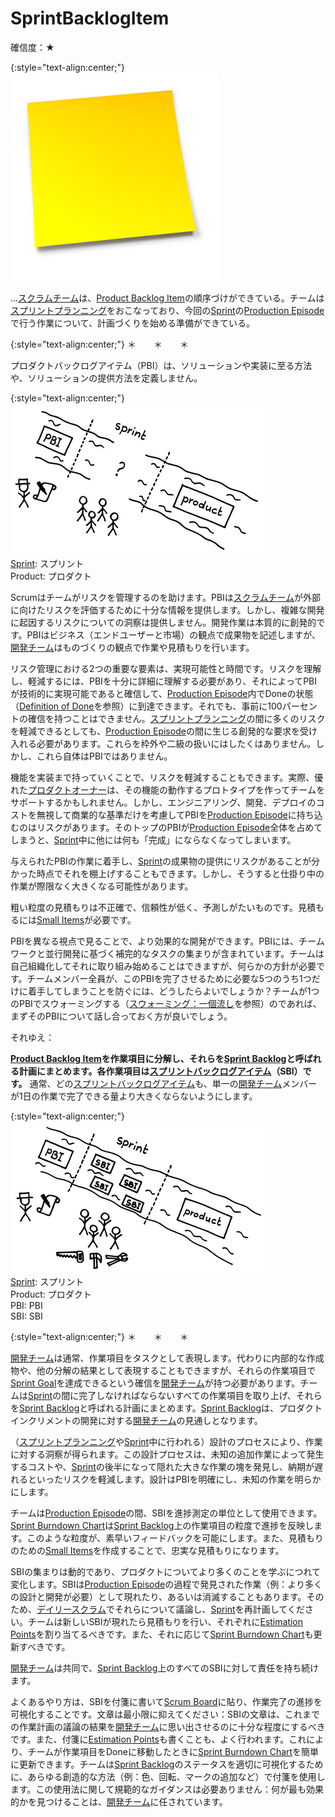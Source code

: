 # SprintBacklogItem

確信度：★

{:style="text-align:center;"}
![ch03_40_73_Sprint_Backlog_Item1](Images/ch03_40_73_Sprint_Backlog_Item1.png)

…​[スクラムチーム](ch02_07_7_Scrum_Team.md)は、​[Product Backlog Item](https://sites.google.com/a/scrumplop.org/published-patterns/value-stream/product-backlog/product-backlog-item)​の順序づけができている。チームは[スプリントプランニング](ch02_25_24_Sprint_Planning.md)をおこなっており、今回の​[Sprint](https://sites.google.com/a/scrumplop.org/published-patterns/value-stream/sprint)の[Production Episode](https://sites.google.com/a/scrumplop.org/published-patterns/value-stream/production-episode)で行う作業について、計画づくりを始める準備ができている。

{:style="text-align:center;"}
＊　　＊　　＊

プロダクトバックログアイテム（PBI）は、ソリューションや実装に至る方法や、ソリューションの提供方法を定義しません。

{:style="text-align:center;"}
![ch03_40_73_Sprint_Backlog_Item2](Images/ch03_40_73_Sprint_Backlog_Item2.png)<br>
[Sprint](https://sites.google.com/a/scrumplop.org/published-patterns/value-stream/sprint): スプリント<br>Product: プロダクト

Scrumはチームがリスクを管理するのを助けます。PBIは[スクラムチーム](ch02_07_7_Scrum_Team.md)が外部に向けたリスクを評価するために十分な情報を提供します。しかし、複雑な開発に起因するリスクについての洞察は提供しません。開発作業は本質的に創発的です。PBIはビジネス（エンドユーザーと市場）の観点で成果物を記述しますが、[開発チーム](ch02_14_14_Development_Team.md)はものづくりの観点で作業や見積もりを行います。

リスク管理における2つの重要な要素は、実現可能性と時間です。リスクを理解し、軽減するには、PBIを十分に詳細に理解する必要があり、それによってPBIが技術的に実現可能であると確信して、[Production Episode](https://sites.google.com/a/scrumplop.org/published-patterns/value-stream/production-episode)内でDoneの状態（[Definition of Done](https://sites.google.com/a/scrumplop.org/published-patterns/value-stream/definition-of-done)を参照）に到達できます。それでも、事前に100パーセントの確信を持つことはできません。[スプリントプランニング](ch02_25_24_Sprint_Planning.md)の間に多くのリスクを軽減できるとしても、[Production Episode](https://sites.google.com/a/scrumplop.org/published-patterns/value-stream/production-episode)の間に生じる創発的な要求を受け入れる必要があります。これらを枠外や二級の扱いにはしたくはありません。しかし、これら自体はPBIではありません。

機能を実装まで持っていくことで、リスクを軽減することもできます。実際、優れた[プロダクトオーナー](ch02_11_11_Product_Owner.md)は、その機能の動作するプロトタイプを作ってチームをサポートするかもしれません。しかし、エンジニアリング、開発、デプロイのコストを無視して商業的な基準だけを考慮してPBIを[Production Episode](https://sites.google.com/a/scrumplop.org/published-patterns/value-stream/production-episode)に持ち込むのはリスクがあります。そのトップのPBIが[Production Episode](https://sites.google.com/a/scrumplop.org/published-patterns/value-stream/production-episode)全体を占めてしまうと、[Sprint](https://sites.google.com/a/scrumplop.org/published-patterns/value-stream/sprint)中に他には何も「完成」にならなくなってしまいます。

与えられたPBIの作業に着手し、[Sprint](https://sites.google.com/a/scrumplop.org/published-patterns/value-stream/sprint)の成果物の提供にリスクがあることが分かった時点でそれを棚上げすることもできます。しかし、そうすると仕掛り中の作業が際限なく大きくなる可能性があります。

粗い粒度の見積もりは不正確で、信頼性が低く、予測しがたいものです。見積もるには[Small Items](https://sites.google.com/a/scrumplop.org/published-patterns/value-stream/small-items)が必要です。

PBIを異なる視点で見ることで、より効果的な開発ができます。PBIには、チームワークと並行開発に基づく補完的なタスクの集まりが含まれています。チームは自己組織化してそれに取り組み始めることはできますが、何らかの方針が必要です。チームメンバー全員が、このPBIを完了させるために必要な5つのうち1つだけに着手してしまうことを防ぐには、どうしたらよいでしょうか？チームが1つのPBIでスウォーミングする（[スウォーミング：一個流し](ch02_26_25_Swarming_One_Piece_Continuous_Flow.md)を参照）のであれば、まずそのPBIについて話し合っておく方が良いでしょう。

それゆえ：

**[Product Backlog Item](https://sites.google.com/a/scrumplop.org/published-patterns/value-stream/product-backlog/product-backlog-item)を作業項目に分解し、それらを[Sprint Backlog](https://sites.google.com/a/scrumplop.org/published-patterns/value-stream/sprint-backlog)と呼ばれる計画にまとめます。各作業項目は[スプリントバックログアイテム](ch03_40_73_Sprint_Backlog_Item.md)（SBI）です。** 通常、どの[スプリントバックログアイテム](ch03_40_73_Sprint_Backlog_Item.md)も、単一の[開発チーム](ch02_14_14_Development_Team.md)メンバーが1日の作業で完了できる量より大きくならないようにします。

{:style="text-align:center;"}
![ch03_40_73_Sprint_Backlog_Item3](Images/ch03_40_73_Sprint_Backlog_Item3.png)<br>
[Sprint](https://sites.google.com/a/scrumplop.org/published-patterns/value-stream/sprint): スプリント<br>Product: プロダクト<br>PBI: PBI<br>SBI: SBI

{:style="text-align:center;"}
＊　　＊　　＊

[開発チーム](ch02_14_14_Development_Team.md)は通常、作業項目をタスクとして表現します。代わりに内部的な作成物や、他の分解の結果として表現することもできますが、それらの作業項目で[Sprint Goal](https://sites.google.com/a/scrumplop.org/published-patterns/value-stream/sprint-goal)を達成できるという確信を[開発チーム](ch02_14_14_Development_Team.md)が持つ必要があります。チームは[Sprint](https://sites.google.com/a/scrumplop.org/published-patterns/value-stream/sprint)の間に完了しなければならないすべての作業項目を取り上げ、それらを[Sprint Backlog](https://sites.google.com/a/scrumplop.org/published-patterns/value-stream/sprint-backlog)と呼ばれる計画にまとめます。[Sprint Backlog](https://sites.google.com/a/scrumplop.org/published-patterns/value-stream/sprint-backlog)は、プロダクトインクリメントの開発に対する[開発チーム](ch02_14_14_Development_Team.md)の見通しとなります。

（[スプリントプランニング](ch02_25_24_Sprint_Planning.md)や[Sprint](https://sites.google.com/a/scrumplop.org/published-patterns/value-stream/sprint)中に行われる）設計のプロセスにより、作業に対する洞察が得られます。この設計プロセスは、未知の追加作業によって発生するコストや、[Sprint](https://sites.google.com/a/scrumplop.org/published-patterns/value-stream/sprint)の後半になって隠れた大きな作業の塊を発見し、納期が遅れるといったリスクを軽減します。設計はPBIを明確にし、未知の作業を明らかにします。

チームは[Production Episode](https://sites.google.com/a/scrumplop.org/published-patterns/value-stream/production-episode)の間、SBIを進捗測定の単位として使用できます。[Sprint Burndown Chart](https://sites.google.com/a/scrumplop.org/published-patterns/value-stream/information-radiator/sprint-burndown-chart)は[Sprint Backlog](https://sites.google.com/a/scrumplop.org/published-patterns/value-stream/sprint-backlog)上の作業項目の粒度で進捗を反映します。このような粒度が、素早いフィードバックを可能にします。また、見積もりのための[Small Items](https://sites.google.com/a/scrumplop.org/published-patterns/value-stream/small-items)を作成することで、忠実な見積もりになります。

SBIの集まりは動的であり、プロダクトについてより多くのことを学ぶにつれて変化します。SBIは[Production Episode](https://sites.google.com/a/scrumplop.org/published-patterns/value-stream/production-episode)の過程で発見された作業（例：より多くの設計と開発が必要）として現れたり、あるいは消滅することもあります。そのため、[デイリースクラム](ch02_30_29_Daily_Scrum.md)でそれらについて議論し、[Sprint](https://sites.google.com/a/scrumplop.org/published-patterns/value-stream/sprint)を再計画してください。チームは新しいSBIが現れたら見積もりを行い、それぞれに[Estimation Points](https://sites.google.com/a/scrumplop.org/published-patterns/value-stream/estimation-points)を割り当てるべきです。また、それに応じて[Sprint Burndown Chart](https://sites.google.com/a/scrumplop.org/published-patterns/value-stream/information-radiator/sprint-burndown-chart)も更新すべきです。

[開発チーム](ch02_14_14_Development_Team.md)は共同で、[Sprint Backlog](https://sites.google.com/a/scrumplop.org/published-patterns/value-stream/sprint-backlog)上のすべてのSBIに対して責任を持ち続けます。

よくあるやり方は、SBIを付箋に書いて[Scrum Board](https://sites.google.com/a/scrumplop.org/published-patterns/value-stream/information-radiator/scrum-board)に貼り、作業完了の進捗を可視化することです。文章は最小限に抑えてください：SBIの文章は、これまでの作業計画の議論の結果を[開発チーム](ch02_14_14_Development_Team.md)に思い出させるのに十分な程度にするべきです。また、付箋に[Estimation Points](https://sites.google.com/a/scrumplop.org/published-patterns/value-stream/estimation-points)も書くことも、よく行われます。これにより、チームが作業項目をDoneに移動したときに[Sprint Burndown Chart](https://sites.google.com/a/scrumplop.org/published-patterns/value-stream/information-radiator/sprint-burndown-chart)を簡単に更新できます。チームは[Sprint Backlog](https://sites.google.com/a/scrumplop.org/published-patterns/value-stream/sprint-backlog)のステータスを適切に可視化するために、あらゆる創造的な方法（例：色、回転、マークの追加など）で付箋を使用します。この使用法に関して規範的なガイダンスは必要ありません：何が最も効果的かを見つけることは、[開発チーム](ch02_14_14_Development_Team.md)に任されています。

